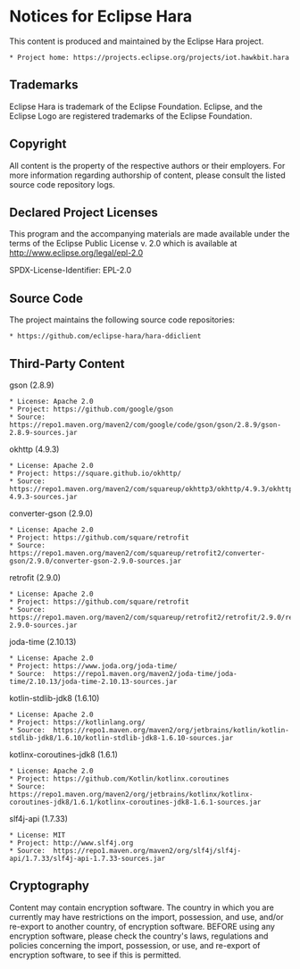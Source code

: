 # Notices for Eclipse Hara

This content is produced and maintained by the Eclipse Hara project.

    * Project home: https://projects.eclipse.org/projects/iot.hawkbit.hara

## Trademarks

Eclipse Hara is trademark of the Eclipse Foundation. Eclipse, and
the Eclipse Logo are registered trademarks of the Eclipse Foundation.

## Copyright

All content is the property of the respective authors or their employers.
For more information regarding authorship of content, please consult the
listed source code repository logs.

## Declared Project Licenses

This program and the accompanying materials are made available under the terms
of the Eclipse Public License v. 2.0 which is available at
http://www.eclipse.org/legal/epl-2.0

SPDX-License-Identifier: EPL-2.0

## Source Code

The project maintains the following source code repositories:

    * https://github.com/eclipse-hara/hara-ddiclient

## Third-Party Content

gson (2.8.9)

    * License: Apache 2.0
    * Project: https://github.com/google/gson
    * Source:  https://repo1.maven.org/maven2/com/google/code/gson/gson/2.8.9/gson-2.8.9-sources.jar

okhttp (4.9.3)

    * License: Apache 2.0
    * Project: https://square.github.io/okhttp/
    * Source:  https://repo1.maven.org/maven2/com/squareup/okhttp3/okhttp/4.9.3/okhttp-4.9.3-sources.jar

converter-gson (2.9.0)

    * License: Apache 2.0
    * Project: https://github.com/square/retrofit
    * Source:  https://repo1.maven.org/maven2/com/squareup/retrofit2/converter-gson/2.9.0/converter-gson-2.9.0-sources.jar

retrofit (2.9.0)

    * License: Apache 2.0
    * Project: https://github.com/square/retrofit
    * Source:  https://repo1.maven.org/maven2/com/squareup/retrofit2/retrofit/2.9.0/retrofit-2.9.0-sources.jar

joda-time (2.10.13)

    * License: Apache 2.0
    * Project: https://www.joda.org/joda-time/
    * Source:  https://repo1.maven.org/maven2/joda-time/joda-time/2.10.13/joda-time-2.10.13-sources.jar

kotlin-stdlib-jdk8 (1.6.10)

    * License: Apache 2.0
    * Project: https://kotlinlang.org/
    * Source:  https://repo1.maven.org/maven2/org/jetbrains/kotlin/kotlin-stdlib-jdk8/1.6.10/kotlin-stdlib-jdk8-1.6.10-sources.jar

kotlinx-coroutines-jdk8 (1.6.1)

    * License: Apache 2.0
    * Project: https://github.com/Kotlin/kotlinx.coroutines
    * Source:  https://repo1.maven.org/maven2/org/jetbrains/kotlinx/kotlinx-coroutines-jdk8/1.6.1/kotlinx-coroutines-jdk8-1.6.1-sources.jar

slf4j-api (1.7.33)

    * License: MIT
    * Project: http://www.slf4j.org
    * Source:  https://repo1.maven.org/maven2/org/slf4j/slf4j-api/1.7.33/slf4j-api-1.7.33-sources.jar

## Cryptography

Content may contain encryption software. The country in which you are currently
may have restrictions on the import, possession, and use, and/or re-export to
another country, of encryption software. BEFORE using any encryption software,
please check the country's laws, regulations and policies concerning the import,
possession, or use, and re-export of encryption software, to see if this is
permitted.
